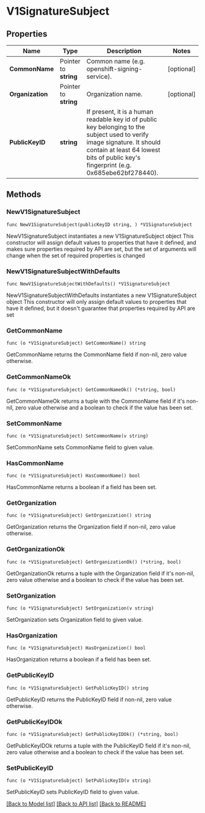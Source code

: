 # V1SignatureSubject

## Properties

Name | Type | Description | Notes
------------ | ------------- | ------------- | -------------
**CommonName** | Pointer to **string** | Common name (e.g. openshift-signing-service). | [optional] 
**Organization** | Pointer to **string** | Organization name. | [optional] 
**PublicKeyID** | **string** | If present, it is a human readable key id of public key belonging to the subject used to verify image signature. It should contain at least 64 lowest bits of public key&#39;s fingerprint (e.g. 0x685ebe62bf278440). | 

## Methods

### NewV1SignatureSubject

`func NewV1SignatureSubject(publicKeyID string, ) *V1SignatureSubject`

NewV1SignatureSubject instantiates a new V1SignatureSubject object
This constructor will assign default values to properties that have it defined,
and makes sure properties required by API are set, but the set of arguments
will change when the set of required properties is changed

### NewV1SignatureSubjectWithDefaults

`func NewV1SignatureSubjectWithDefaults() *V1SignatureSubject`

NewV1SignatureSubjectWithDefaults instantiates a new V1SignatureSubject object
This constructor will only assign default values to properties that have it defined,
but it doesn't guarantee that properties required by API are set

### GetCommonName

`func (o *V1SignatureSubject) GetCommonName() string`

GetCommonName returns the CommonName field if non-nil, zero value otherwise.

### GetCommonNameOk

`func (o *V1SignatureSubject) GetCommonNameOk() (*string, bool)`

GetCommonNameOk returns a tuple with the CommonName field if it's non-nil, zero value otherwise
and a boolean to check if the value has been set.

### SetCommonName

`func (o *V1SignatureSubject) SetCommonName(v string)`

SetCommonName sets CommonName field to given value.

### HasCommonName

`func (o *V1SignatureSubject) HasCommonName() bool`

HasCommonName returns a boolean if a field has been set.

### GetOrganization

`func (o *V1SignatureSubject) GetOrganization() string`

GetOrganization returns the Organization field if non-nil, zero value otherwise.

### GetOrganizationOk

`func (o *V1SignatureSubject) GetOrganizationOk() (*string, bool)`

GetOrganizationOk returns a tuple with the Organization field if it's non-nil, zero value otherwise
and a boolean to check if the value has been set.

### SetOrganization

`func (o *V1SignatureSubject) SetOrganization(v string)`

SetOrganization sets Organization field to given value.

### HasOrganization

`func (o *V1SignatureSubject) HasOrganization() bool`

HasOrganization returns a boolean if a field has been set.

### GetPublicKeyID

`func (o *V1SignatureSubject) GetPublicKeyID() string`

GetPublicKeyID returns the PublicKeyID field if non-nil, zero value otherwise.

### GetPublicKeyIDOk

`func (o *V1SignatureSubject) GetPublicKeyIDOk() (*string, bool)`

GetPublicKeyIDOk returns a tuple with the PublicKeyID field if it's non-nil, zero value otherwise
and a boolean to check if the value has been set.

### SetPublicKeyID

`func (o *V1SignatureSubject) SetPublicKeyID(v string)`

SetPublicKeyID sets PublicKeyID field to given value.



[[Back to Model list]](../README.md#documentation-for-models) [[Back to API list]](../README.md#documentation-for-api-endpoints) [[Back to README]](../README.md)


